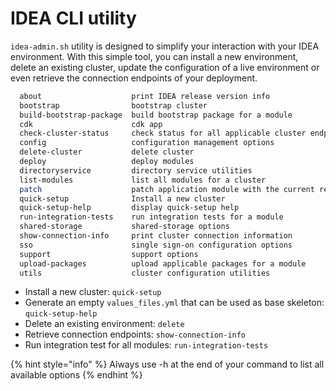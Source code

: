 # IDEA CLI utility

`idea-admin.sh` utility is designed to simplify your interaction with your IDEA environment. With this simple tool, you can install a new environment, delete an existing cluster, update the configuration of a live environment or even retrieve the connection endpoints of your deployment.

```bash
  about                    print IDEA release version info
  bootstrap                bootstrap cluster
  build-bootstrap-package  build bootstrap package for a module
  cdk                      cdk app
  check-cluster-status     check status for all applicable cluster endpoints
  config                   configuration management options
  delete-cluster           delete cluster
  deploy                   deploy modules
  directoryservice         directory service utilities
  list-modules             list all modules for a cluster
  patch                    patch application module with the current release
  quick-setup              Install a new cluster
  quick-setup-help         display quick-setup help
  run-integration-tests    run integration tests for a module
  shared-storage           shared-storage options
  show-connection-info     print cluster connection information
  sso                      single sign-on configuration options
  support                  support options
  upload-packages          upload applicable packages for a module
  utils                    cluster configuration utilities

```

* Install a new cluster: `quick-setup`
* Generate an empty `values_files.yml` that can be used as base skeleton: `quick-setup-help`
* Delete an existing environment: `delete`
* Retrieve connection endpoints: `show-connection-info`
* Run integration test for all modules: `run-integration-tests`

{% hint style="info" %}
Always use -h at the end of your command to list all available options
{% endhint %}
